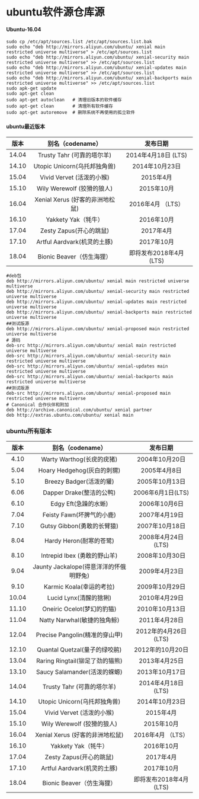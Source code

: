 # ubuntu软件源仓库源

#### Ubuntu-16.04
```
sudo cp /etc/apt/sources.list /etc/apt/sources.list.bak
sudo echo "deb http://mirrors.aliyun.com/ubuntu/ xenial main restricted universe multiverse" > /etc/apt/sources.list
sudo echo "deb http://mirrors.aliyun.com/ubuntu/ xenial-security main restricted universe multiverse" >> /etc/apt/sources.list
sudo echo "deb http://mirrors.aliyun.com/ubuntu/ xenial-updates main restricted universe multiverse" >> /etc/apt/sources.list
sudo echo "deb http://mirrors.aliyun.com/ubuntu/ xenial-backports main restricted universe multiverse" >> /etc/apt/sources.list
sudo apk-get update
sudo apt-get clean
sudo apt-get autoclean   # 清理旧版本的软件缓存
sudo apt-get clean       # 清理所有软件缓存
sudo apt-get autoremove  # 删除系统不再使用的孤立软件
```

#### ubuntu最近版本
版本 | 别名（codename）| 发布日期
:---:|:---:|:---:
14.04 | Trusty Tahr (可靠的塔尔羊) | 2014年4月18日 (LTS)
14.10 | Utopic Unicorn(乌托邦独角兽) | 2014年10月23日
15.04 | Vivid Vervet (活泼的小猴) | 2015年4月
15.10 | Wily Werewolf (狡猾的狼人) | 2015年10月
16.04 | Xenial Xerus (好客的非洲地松鼠) | 2016年4月 （LTS）
16.10 | Yakkety Yak（牦牛） | 2016年10月
17.04 | Zesty Zapus(开心的跳鼠) | 2017年4月
17.10 | Artful Aardvark(机灵的土豚) | 2017年10月
18.04 | Bionic Beaver（仿生海狸） | 即将发布2018年4月(LTS)

```
#deb包
deb http://mirrors.aliyun.com/ubuntu/ xenial main restricted universe multiverse
deb http://mirrors.aliyun.com/ubuntu/ xenial-security main restricted universe multiverse
deb http://mirrors.aliyun.com/ubuntu/ xenial-updates main restricted universe multiverse
deb http://mirrors.aliyun.com/ubuntu/ xenial-backports main restricted universe multiverse
##测试版源
deb http://mirrors.aliyun.com/ubuntu/ xenial-proposed main restricted universe multiverse
# 源码
deb-src http://mirrors.aliyun.com/ubuntu/ xenial main restricted universe multiverse
deb-src http://mirrors.aliyun.com/ubuntu/ xenial-security main restricted universe multiverse
deb-src http://mirrors.aliyun.com/ubuntu/ xenial-updates main restricted universe multiverse
deb-src http://mirrors.aliyun.com/ubuntu/ xenial-backports main restricted universe multiverse
##测试版源
deb-src http://mirrors.aliyun.com/ubuntu/ xenial-proposed main restricted universe multiverse
# Canonical 合作伙伴和附加
deb http://archive.canonical.com/ubuntu/ xenial partner
deb http://extras.ubuntu.com/ubuntu/ xenial main
```

### ubuntu所有版本
版本 | 别名（codename）| 发布日期
:---:|:---:|:---:
4.10 | Warty Warthog(长疣的疣猪) | 2004年10月20日
5.04 | Hoary Hedgehog(灰白的刺猬) | 2005年4月8日
5.10 | Breezy Badger(活泼的獾) | 2005年10月13日
6.06 | Dapper Drake(整洁的公鸭) | 2006年6月1日(LTS)
6.10 | Edgy Eft(急躁的水蜥) | 2006年10月6日
7.04 | Feisty Fawn(坏脾气的小鹿) | 2007年4月19日
7.10 | Gutsy Gibbon(勇敢的长臂猿) | 2007年10月18日
8.04 | Hardy Heron(耐寒的苍鹭) | 2008年4月24日(LTS)
8.10 | Intrepid Ibex (勇敢的野山羊) | 2008年10月30日
9.04 | Jaunty Jackalope(得意洋洋的怀俄明野兔) | 2009年4月23日
9.10 | Karmic Koala(幸运的考拉) | 2009年10月29日
10.04 | Lucid Lynx(清醒的猞猁) | 2010年4月29日
11.10 | Oneiric Ocelot(梦幻的豹猫) | 2010年10月13日
11.04 | Natty Narwhal(敏捷的独角鲸) | 2011年4月28日
12.04 | Precise Pangolin(精准的穿山甲) | 2012年的4月26日(LTS)
12.10 | Quantal Quetzal(量子的绿咬鹃) | 2012年的10月20日
13.04 | Raring Ringtail(铆足了劲的猫熊) | 2013年4月25日
13.10 | Saucy Salamander(活泼的蝾螈) | 2013年10月17日
14.04 | Trusty Tahr (可靠的塔尔羊) | 2014年4月18日 (LTS)
14.10 | Utopic Unicorn(乌托邦独角兽) | 2014年10月23日
15.04 | Vivid Vervet (活泼的小猴) | 2015年4月
15.10 | Wily Werewolf (狡猾的狼人) | 2015年10月
16.04 | Xenial Xerus (好客的非洲地松鼠) | 2016年4月 （LTS）
16.10 | Yakkety Yak（牦牛） | 2016年10月
17.04 | Zesty Zapus(开心的跳鼠) | 2017年4月
17.10 | Artful Aardvark(机灵的土豚) | 2017年10月
18.04 | Bionic Beaver（仿生海狸） | 即将发布2018年4月(LTS)
